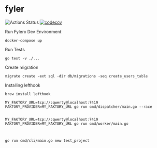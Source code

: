# fyler

![Actions Status](https://github.com/fylerx/fyler/actions/workflows/go.yml/badge.svg)
[![codecov](https://codecov.io/gh/fylerx/fyler/branch/main/graph/badge.svg)](https://codecov.io/gh/fylerx/fyler)

Run Fylerx Dev Environment

```
docker-compose up
```

Run Tests

```
go test -v ./...
```

Create migration

```
migrate create -ext sql -dir db/migrations -seq create_users_table
```

Installing lefthook

```
brew install lefthook
```

```
MY_FAKTORY_URL=tcp://:qwerty@localhost:7419 FAKTORY_PROVIDER=MY_FAKTORY_URL go run cmd/dispatcher/main.go --race


MY_FAKTORY_URL=tcp://:qwerty@localhost:7419 FAKTORY_PROVIDER=MY_FAKTORY_URL go run cmd/worker/main.go



go run cmd/cli/main.go new test_project
```
